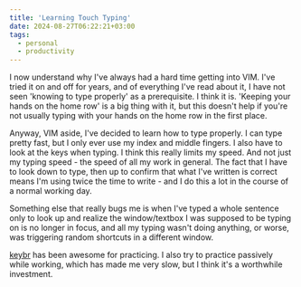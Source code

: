 ```yaml
---
title: 'Learning Touch Typing'
date: 2024-08-27T06:22:21+03:00
tags:
  - personal
  - productivity
---
```


I now understand why I've always had a hard time getting into VIM.
I've tried it on and off for years, and of everything I've read about it, I have not seen 'knowing to type properly'
as a prerequisite. I think it is. 'Keeping your hands on the home row' is a big thing with it,
but this doesn't help if you're not usually typing with your hands on the home row in the first place.

Anyway, VIM aside, I've decided to learn how to type properly. I can type pretty fast, but I only ever use my index and middle fingers.
I also have to look at the keys when typing. I think this really limits my speed.
And not just my typing speed - the speed of all my work in general.
The fact that I have to look down to type, then up to confirm that what I've written is correct means I'm using twice the time to write -
and I do this a lot in the course of a normal working day.

Something else that really bugs me is when I've typed a whole sentence only to look up and realize
the window/textbox I was supposed to be typing on is no longer in focus, and all my typing wasn't
doing anything, or worse, was triggering random shortcuts in a different window.

[keybr](https://www.keybr.com/) has been awesome for practicing.
I also try to practice passively while working, which has made me very slow, but I think it's a worthwhile investment.
